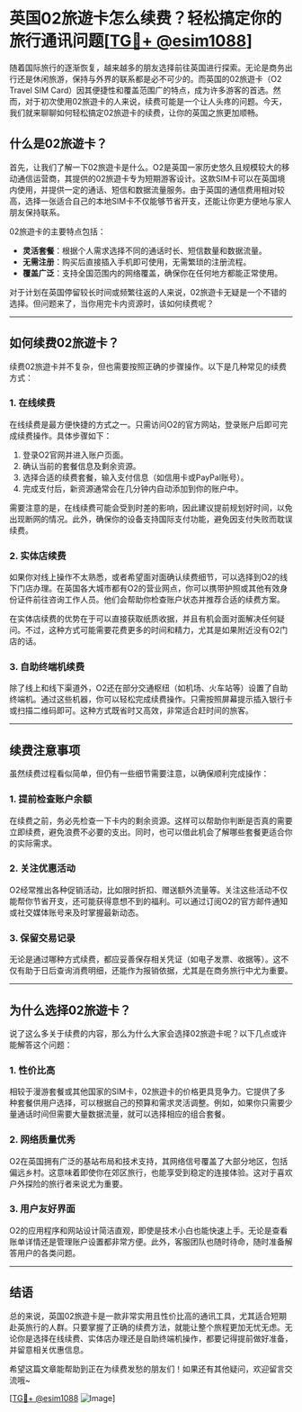 # 英国02旅遊卡怎么续费？轻松搞定你的旅行通讯问题[[TG💪+ @esim1088](https://t.me/s/esim1088)]

随着国际旅行的逐渐恢复，越来越多的朋友选择前往英国进行探索。无论是商务出行还是休闲旅游，保持与外界的联系都是必不可少的。而英国的02旅遊卡（O2 Travel SIM Card）因其便捷性和覆盖范围广的特点，成为许多游客的首选。然而，对于初次使用02旅遊卡的人来说，续费可能是一个让人头疼的问题。今天，我们就来聊聊如何轻松搞定02旅遊卡的续费，让你的英国之旅更加顺畅。

## 什么是02旅遊卡？

首先，让我们了解一下02旅遊卡是什么。O2是英国一家历史悠久且规模较大的移动通信运营商，其提供的02旅遊卡专为短期游客设计。这款SIM卡可以在英国境内使用，并提供一定的通话、短信和数据流量服务。由于英国的通信费用相对较高，选择一张适合自己的本地SIM卡不仅能够节省开支，还能让你更方便地与家人朋友保持联系。

02旅遊卡的主要特点包括：
- **灵活套餐**：根据个人需求选择不同的通话时长、短信数量和数据流量。
- **无需注册**：购买后直接插入手机即可使用，无需繁琐的注册流程。
- **覆盖广泛**：支持全国范围内的网络覆盖，确保你在任何地方都能正常使用。

对于计划在英国停留较长时间或频繁往返的人来说，02旅遊卡无疑是一个不错的选择。但问题来了，当你用完卡内资源时，该如何续费呢？

---

## 如何续费02旅遊卡？

续费02旅遊卡并不复杂，但也需要按照正确的步骤操作。以下是几种常见的续费方式：

### 1. 在线续费

在线续费是最方便快捷的方式之一。只需访问O2的官方网站，登录账户后即可完成续费操作。具体步骤如下：

1. 登录O2官网并进入账户页面。
2. 确认当前的套餐信息及剩余资源。
3. 选择合适的续费套餐，输入支付信息（如信用卡或PayPal账号）。
4. 完成支付后，新资源通常会在几分钟内自动添加到你的账户中。

需要注意的是，在线续费可能会受到时差的影响，因此建议提前规划好时间，以免出现断网的情况。此外，确保你的设备支持国际支付功能，避免因支付失败而耽误续费。

### 2. 实体店续费

如果你对线上操作不太熟悉，或者希望面对面确认续费细节，可以选择到O2的线下门店办理。在英国各大城市都有O2的营业网点，你可以携带护照或其他有效身份证件前往咨询工作人员。他们会帮助你检查账户状态并推荐合适的续费方案。

在实体店续费的优势在于可以直接获取纸质收据，并且有机会面对面解决任何疑问。不过，这种方式可能需要花费更多的时间和精力，尤其是如果附近没有O2门店的话。

### 3. 自助终端机续费

除了线上和线下渠道外，O2还在部分交通枢纽（如机场、火车站等）设置了自助终端机。通过这些机器，你可以轻松完成续费操作。只需按照屏幕提示插入银行卡或扫描二维码即可。这种方式既省时又高效，非常适合赶时间的旅客。

---

## 续费注意事项

虽然续费过程看似简单，但仍有一些细节需要注意，以确保顺利完成操作：

### 1. 提前检查账户余额

在续费之前，务必先检查一下卡内的剩余资源。这样可以帮助你判断是否真的需要立即续费，避免浪费不必要的支出。同时，也可以借此机会了解哪些套餐更适合你的实际需求。

### 2. 关注优惠活动

O2经常推出各种促销活动，比如限时折扣、赠送额外流量等。关注这些活动不仅能帮你节省开支，还可能获得意想不到的福利。可以通过订阅O2的官方邮件通知或社交媒体账号来及时掌握最新动态。

### 3. 保留交易记录

无论是通过哪种方式续费，都应妥善保存相关凭证（如电子发票、收据等）。这不仅有助于日后查询消费明细，还能作为报销依据，尤其是在商务旅行中尤为重要。

---

## 为什么选择02旅遊卡？

说了这么多关于续费的内容，那么为什么大家会选择02旅遊卡呢？以下几点或许能解答这个问题：

### 1. 性价比高

相较于漫游套餐或其他国家的SIM卡，02旅遊卡的价格更具竞争力。它提供了多种套餐供用户选择，可以根据自己的预算和需求灵活调整。例如，如果你只需要少量通话时间但需要大量数据流量，就可以选择相应的组合套餐。

### 2. 网络质量优秀

O2在英国拥有广泛的基站布局和技术支持，其网络信号覆盖了大部分地区，包括偏远乡村。这意味着即使你在郊区旅行，也能享受到稳定的连接体验。这对于喜欢户外探险的旅行者来说尤为重要。

### 3. 用户友好界面

O2的应用程序和网站设计简洁直观，即使是技术小白也能快速上手。无论是查看账单详情还是管理账户设置都非常方便。此外，客服团队也随时待命，随时准备解答用户的各类问题。

---

## 结语

总的来说，英国02旅遊卡是一款非常实用且性价比高的通讯工具，尤其适合短期赴英旅行的人群。只要掌握了正确的续费方法，就能让整个旅程更加无忧无虑。无论你是选择在线续费、实体店办理还是自助终端机操作，都要记得提前做好准备，并留意相关优惠信息。

希望这篇文章能帮助到正在为续费发愁的朋友们！如果还有其他疑问，欢迎留言交流哦~ 

[[TG💪+ @esim1088](https://t.me/s/esim1088) ![Image](https://i.postimg.cc/4NQfJmqS/Snipaste-2025-05-13-00-14-12.png)]
